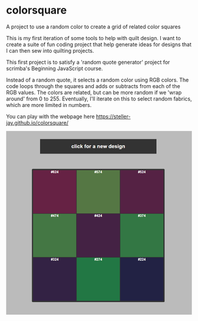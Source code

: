 # colorsquare
A project to use a random color to create a grid of related color squares

This is my first iteration of some tools to help with quilt design.  I want to create a suite of fun coding project that help generate ideas for designs that I can then sew into quilting projects.

This first project is to satisfy a 'random quote generator' project for scrimba's Beginning JavaScript course.

Instead of a random quote, it selects a random color using RGB colors. The code loops through the squares and adds or subtracts from each of the RGB values. The colors are related, but can be more random if we 'wrap around' from 0 to 255.  Eventually, I'll iterate on this to select random fabrics, which are more limited in numbers. 

You can play with the webpage here https://steller-jay.github.io/colorsquare/

![squares example](squares.png)
